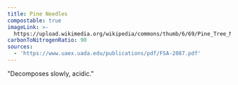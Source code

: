 ```yaml
---
title: Pine Needles
compostable: true
imageLink: >-
  https://upload.wikimedia.org/wikipedia/commons/thumb/6/69/Pine_Tree_Needles_%28Macro%29.jpg/640px-Pine_Tree_Needles_%28Macro%29.jpg
carbonToNitrogenRatio: 90
sources:
  - 'https://www.uaex.uada.edu/publications/pdf/FSA-2087.pdf'
---
```


"Decomposes slowly, acidic."
